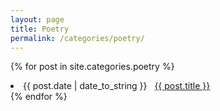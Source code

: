 ```yaml
---
layout: page
title: Poetry
permalink: /categories/poetry/
---
```


{% for post in site.categories.poetry %}
 <li><span>{{ post.date | date_to_string }}</span> &nbsp; <a href="{{ post.url | relative_url}}">{{ post.title }}</a></li>
{% endfor %}
